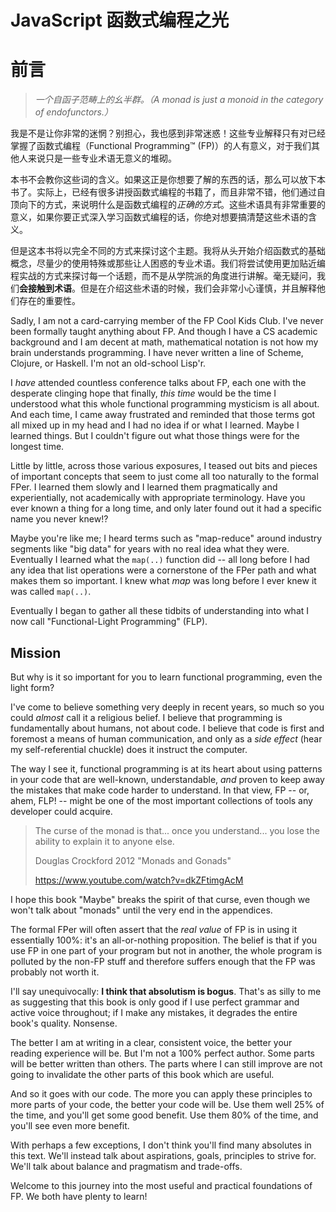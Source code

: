# JavaScript 函数式编程之光
# 前言

> *一个自函子范畴上的幺半群。（A monad is just a monoid in the category of endofunctors.）*

我是不是让你非常的迷惘？别担心，我也感到非常迷惑！这些专业解释只有对已经掌握了函数式编程（Functional Programming&trade; (FP)）的人有意义，对于我们其他人来说只是一些专业术语无意义的堆砌。

本书不会教你这些词的含义。如果这正是你想要了解的东西的话，那么可以放下本书了。实际上，已经有很多讲授函数式编程的书籍了，而且非常不错，他们通过自顶向下的方式，来说明什么是函数式编程的*正确的方式*。这些术语具有非常重要的意义，如果你要正式深入学习函数式编程的话，你绝对想要搞清楚这些术语的含义。

但是这本书将以完全不同的方式来探讨这个主题。我将从头开始介绍函数式的基础概念，尽量少的使用特殊或那些让人困惑的专业术语。我们将尝试使用更加贴近编程实战的方式来探讨每一个话题，而不是从学院派的角度进行讲解。毫无疑问，我们**会接触到术语**。但是在介绍这些术语的时候，我们会非常小心谨慎，并且解释他们存在的重要性。

Sadly, I am not a card-carrying member of the FP Cool Kids Club. I've never been formally taught anything about FP. And though I have a CS academic background and I am decent at math, mathematical notation is not how my brain understands programming. I have never written a line of Scheme, Clojure, or Haskell. I'm not an old-school Lisp'r.

I *have* attended countless conference talks about FP, each one with the desperate clinging hope that finally, *this time* would be the time I understood what this whole functional programming mysticism is all about. And each time, I came away frustrated and reminded that those terms got all mixed up in my head and I had no idea if or what I learned. Maybe I learned things. But I couldn't figure out what those things were for the longest time.

Little by little, across those various exposures, I teased out bits and pieces of important concepts that seem to just come all too naturally to the formal FPer. I learned them slowly and I learned them pragmatically and experientially, not academically with appropriate terminology. Have you ever known a thing for a long time, and only later found out it had a specific name you never knew!?

Maybe you're like me; I heard terms such as "map-reduce" around industry segments like "big data" for years with no real idea what they were. Eventually I learned what the `map(..)` function did -- all long before I had any idea that list operations were a cornerstone of the FPer path and what makes them so important. I knew what *map* was long before I ever knew it was called `map(..)`.

Eventually I began to gather all these tidbits of understanding into what I now call "Functional-Light Programming" (FLP).

## Mission

But why is it so important for you to learn functional programming, even the light form?

I've come to believe something very deeply in recent years, so much so you could *almost* call it a religious belief. I believe that programming is fundamentally about humans, not about code. I believe that code is first and foremost a means of human communication, and only as a *side effect* (hear my self-referential chuckle) does it instruct the computer.

The way I see it, functional programming is at its heart about using patterns in your code that are well-known, understandable, *and* proven to keep away the mistakes that make code harder to understand. In that view, FP -- or, ahem, FLP! -- might be one of the most important collections of tools any developer could acquire.

> The curse of the monad is that... once you understand... you lose the ability to explain it to anyone else.
>
> Douglas Crockford 2012 "Monads and Gonads"
>
> https://www.youtube.com/watch?v=dkZFtimgAcM

I hope this book "Maybe" breaks the spirit of that curse, even though we won't talk about "monads" until the very end in the appendices.

The formal FPer will often assert that the *real value* of FP is in using it essentially 100%: it's an all-or-nothing proposition. The belief is that if you use FP in one part of your program but not in another, the whole program is polluted by the non-FP stuff and therefore suffers enough that the FP was probably not worth it.

I'll say unequivocally: **I think that absolutism is bogus**. That's as silly to me as suggesting that this book is only good if I use perfect grammar and active voice throughout; if I make any mistakes, it degrades the entire book's quality. Nonsense.

The better I am at writing in a clear, consistent voice, the better your reading experience will be. But I'm not a 100% perfect author. Some parts will be better written than others. The parts where I can still improve are not going to invalidate the other parts of this book which are useful.

And so it goes with our code. The more you can apply these principles to more parts of your code, the better your code will be. Use them well 25% of the time, and you'll get some good benefit. Use them 80% of the time, and you'll see even more benefit.

With perhaps a few exceptions, I don't think you'll find many absolutes in this text. We'll instead talk about aspirations, goals, principles to strive for. We'll talk about balance and pragmatism and trade-offs.

Welcome to this journey into the most useful and practical foundations of FP. We both have plenty to learn!
